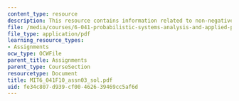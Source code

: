 ```yaml
---
content_type: resource
description: This resource contains information related to non-negative integer solutions.
file: /media/courses/6-041-probabilistic-systems-analysis-and-applied-probability-fall-2010/fe34c807d939cf00462639469cc5af6d_MIT6_041F10_assn03_sol.pdf
file_type: application/pdf
learning_resource_types:
- Assignments
ocw_type: OCWFile
parent_title: Assignments
parent_type: CourseSection
resourcetype: Document
title: MIT6_041F10_assn03_sol.pdf
uid: fe34c807-d939-cf00-4626-39469cc5af6d
---
```

